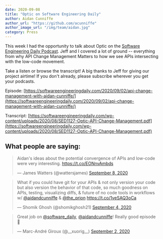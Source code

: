 ```yaml
---
date: 2020-09-08
title: "Optic on Software Engineering Daily"
author: Aidan Cunniffe
author_url: "https://github.com/acunniffe"
author_image_url: "/img/team/aidan.jpg"
category: Press
---
```


This week I had the opportunity to talk about Optic on the [Software Engineering Daily Podcast](https://softwareengineeringdaily.com/). Jeff and I covered a lot of ground -- everything from why API Change Management Matters to how we see APIs intersecting with the low-code movement.

Take a listen or browse the transcript! A big thanks to Jeff for giving our project airtime! If you don't already, please subscribe wherever you get your podcasts.

Episode: [https://softwareengineeringdaily.com/2020/09/02/api-change-management-with-aidan-cunniffe/](https://softwareengineeringdaily.com/2020/09/02/api-change-management-with-aidan-cunniffe/)

Transcript: [https://softwareengineeringdaily.com/wp-content/uploads/2020/08/SED1127-Optic-API-Change-Management.pdf](https://softwareengineeringdaily.com/wp-content/uploads/2020/08/SED1127-Optic-API-Change-Management.pdf)

<!--truncate-->

## What people are saying:

<blockquote class="twitter-tweet"><p lang="en" dir="ltr">Aidan&#39;s ideas about the potential convergence of APIs and low-code were very interesting. <a href="https://t.co/EONnvAmbds">https://t.co/EONnvAmbds</a></p>&mdash; James Watters (@wattersjames) <a href="https://twitter.com/wattersjames/status/1303193614680424448?ref_src=twsrc%5Etfw">September 8, 2020</a></blockquote>

<blockquote class="twitter-tweet"><p lang="en" dir="ltr">What if you could have git for your APIs &amp; not only version your code but also version the behavior of that code, so much goodness on APIs, testing, visualizing diffs, &amp; future of no code tools in workflows w/ ⁦<a href="https://twitter.com/aidandcunniffe?ref_src=twsrc%5Etfw">@aidandcunniffe</a>⁩ &amp; ⁦<a href="https://twitter.com/the_prion?ref_src=twsrc%5Etfw">@the_prion</a>⁩ <a href="https://t.co/1veSAQ3oCa">https://t.co/1veSAQ3oCa</a></p>&mdash; Shomik Ghosh (@shomikghosh21) <a href="https://twitter.com/shomikghosh21/status/1301720965639012353?ref_src=twsrc%5Etfw">September 4, 2020</a></blockquote>

<blockquote class="twitter-tweet"><p lang="en" dir="ltr">Great job on <a href="https://twitter.com/software_daily?ref_src=twsrc%5Etfw">@software_daily</a>, <a href="https://twitter.com/aidandcunniffe?ref_src=twsrc%5Etfw">@aidandcunniffe</a>! Really good episode 🚀</p>&mdash; Marc-André Giroux (@__xuorig__) <a href="https://twitter.com/__xuorig__/status/1301280639849816064?ref_src=twsrc%5Etfw">September 2, 2020</a></blockquote>
